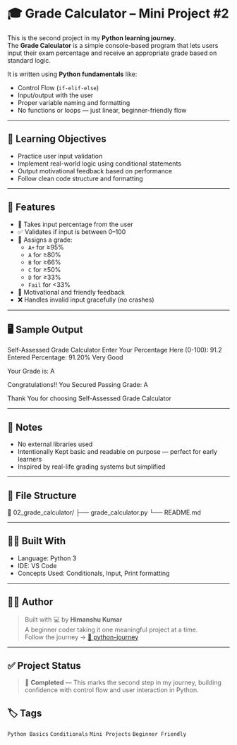 # 🎓 Grade Calculator – Mini Project #2

This is the second project in my **Python learning journey**.  
The **Grade Calculator** is a simple console-based program that lets users input their exam percentage and receive an appropriate grade based on standard logic.

It is written using **Python fundamentals** like:
- Control Flow (`if-elif-else`)
- Input/output with the user
- Proper variable naming and formatting
- No functions or loops — just linear, beginner-friendly flow

---

## 🧠 Learning Objectives

- Practice user input validation
- Implement real-world logic using conditional statements
- Output motivational feedback based on performance
- Follow clean code structure and formatting

---

## 🚀 Features

- 💯 Takes input percentage from the user  
- ✅ Validates if input is between 0–100  
- 🧾 Assigns a grade:
  - `A+` for ≥95%
  - `A` for ≥80%
  - `B` for ≥66%
  - `C` for ≥50%
  - `D` for ≥33%
  - `Fail` for <33%
- 🥇 Motivational and friendly feedback
- ❌ Handles invalid input gracefully (no crashes)

---

## 🖥️ Sample Output

Self-Assessed Grade Calculator
Enter Your Percentage Here (0-100): 91.2
Entered Percentage: 91.20%
Very Good

Your Grade is: A

Congratulations!! You Secured Passing Grade: A

Thank You for choosing Self-Assessed Grade Calculator

---

## 📌 Notes

- No external libraries used  
- Intentionally Kept basic and readable on purpose — perfect for early learners  
- Inspired by real-life grading systems but simplified

---

## 📁 File Structure

📂 02_grade_calculator/
├── grade_calculator.py
└── README.md

---

## 🧑‍💻 Built With

- Language: Python 3
- IDE: VS Code
- Concepts Used: Conditionals, Input, Print formatting

---

## 👨‍🎓 Author

> Built with 💻 by **Himanshu Kumar**  
> A beginner coder taking it one meaningful project at a time.  
> Follow the journey → [📁 python-journey]([../README.md](https://github.com/whohimanshukr/python-journey/tree/main))

---

## ✅ Project Status

> 📌 **Completed** — This marks the second step in my journey, building confidence with control flow and user interaction in Python.
## 🏷️ Tags
`Python Basics` `Conditionals` `Mini Projects` `Beginner Friendly`

